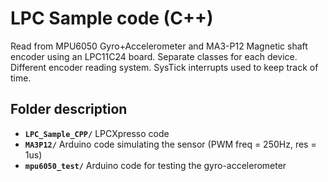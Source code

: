 # LPC Sample code (C++)
Read from MPU6050 Gyro+Accelerometer and MA3-P12 Magnetic shaft encoder using an LPC11C24 board.
Separate classes for each device. Different encoder reading system. SysTick interrupts used to keep track of time.

## Folder description
- **`LPC_Sample_CPP/`** LPCXpresso code
- **`MA3P12/`** Arduino code simulating the sensor (PWM freq = 250Hz, res = 1us)
- **`mpu6050_test/`** Arduino code for testing the gyro-accelerometer 
